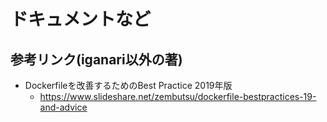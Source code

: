 # ドキュメントなど




## 参考リンク(iganari以外の著)

+ Dockerfileを改善するためのBest Practice 2019年版
  + https://www.slideshare.net/zembutsu/dockerfile-bestpractices-19-and-advice
